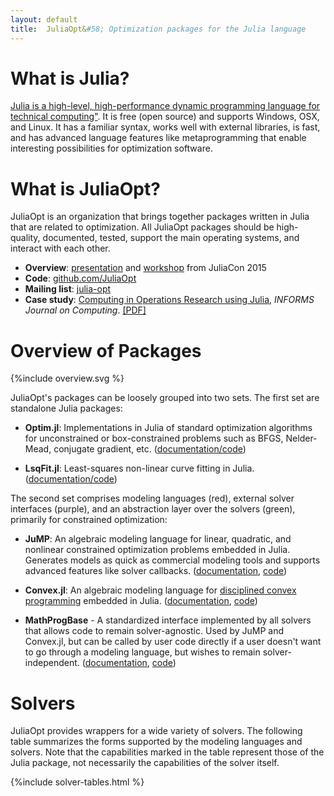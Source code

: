 ```yaml
---
layout: default
title:  JuliaOpt&#58; Optimization packages for the Julia language
---
```


# What is Julia?
[Julia is a high-level, high-performance dynamic programming language for technical computing"](http://julialang.org). It is free (open source) and supports Windows, OSX, and Linux. It has a familiar syntax, works well with external libraries, is fast, and has advanced language features like metaprogramming that enable interesting possibilities for optimization software.


# What is JuliaOpt?
JuliaOpt is an organization that brings together packages written in Julia that are related to optimization. All JuliaOpt packages should be high-quality, documented, tested, support the main operating systems, and interact with each other.

- **Overview**: [presentation](https://www.youtube.com/watch?v=7LNeR299q88) and [workshop](https://www.youtube.com/watch?v=nnL7yLMVu6c) from JuliaCon 2015
- **Code**: [github.com/JuliaOpt](http://github.com/JuliaOpt)
- **Mailing list**: [julia-opt](https://groups.google.com/forum/#!forum/julia-opt)
- **Case study**: [Computing in Operations Research using Julia](http://dx.doi.org/10.1287/ijoc.2014.0623), *INFORMS Journal on Computing*. [[PDF]](http://arxiv.org/abs/1312.1431)



# Overview of Packages
{%include overview.svg %}

JuliaOpt's packages can be loosely grouped into two sets. The first set are standalone Julia packages:

- **Optim.jl**: Implementations in Julia of standard optimization algorithms for unconstrained or box-constrained problems such as BFGS, Nelder-Mead, conjugate gradient, etc. (<a href="https://github.com/JuliaOpt/Optim.jl">documentation/code</a>)

- **LsqFit.jl**: Least-squares non-linear curve fitting in Julia. (<a href="https://github.com/JuliaOpt/LsqFit.jl">documentation/code</a>)

The second set comprises modeling languages (red), external solver interfaces (purple), and an abstraction layer over the solvers (green), primarily for constrained optimization:

- **JuMP**: An algebraic modeling language for linear, quadratic, and nonlinear constrained optimization problems embedded in Julia. Generates models as quick as commercial modeling tools and supports advanced features like solver callbacks. (<a href="https://jump.readthedocs.org/en/latest/">documentation</a>, <a href="https://github.com/JuliaOpt/JuMP.jl">code</a>)

- **Convex.jl**: An algebraic modeling language for <a href="http://stanford.edu/~boyd/papers/disc_cvx_prog.html">disciplined convex programming</a> embedded in Julia. (<a href="http://convexjl.readthedocs.org/">documentation</a>, <a href="https://github.com/JuliaOpt/Convex.jl">code</a>)

- **MathProgBase** - A standardized interface implemented by all solvers that allows code to remain solver-agnostic. Used by JuMP and Convex.jl, but can be called by user code directly if a user doesn't want to go through a modeling language, but wishes to remain solver-independent.  (<a href="http://mathprogbasejl.readthedocs.org/en/latest/">documentation</a>, <a href="https://github.com/JuliaOpt/MathProgBase.jl">code</a>)


# Solvers
JuliaOpt provides wrappers for a wide variety of solvers. The following table summarizes the forms supported by the modeling languages and solvers. Note that the capabilities marked in the table represent those of the Julia package, not necessarily the capabilities of the solver itself.

{%include solver-tables.html %}


<br><br>
